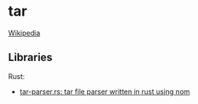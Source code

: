 # tar
[Wikipedia](https://en.wikipedia.org/wiki/Tar_(computing))

## Libraries
Rust:
- [tar-parser.rs: tar file parser written in rust using nom](https://github.com/Berrysoft/tar-parser.rs)